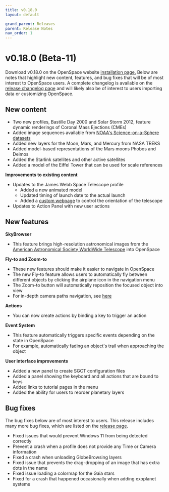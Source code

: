 ```yaml
---
title: v0.18.0
layout: default

grand_parent: Releases
parent: Release Notes
nav_order: 1
---
```


# v0.18.0 (Beta-11)

Download v0.18.0 on the OpenSpace website [installation page.](https://openspaceproject.com/version-0180) Below are notes that highlight new content, features, and bug fixes that will be of most interest to OpenSpace users. A complete changelog is available on the [release changelog page](/docs/general/changelog.html#beta-11) and will likely also be of interest to users importing data or customizing OpenSpace.


## New content

  - Two new profiles, Bastille Day 2000 and Solar Storm 2012, feature dynamic renderings of Coronal Mass Ejections (CMEs)
  - Added image sequences available from [NOAA's Science-on-a-Sphere datasets](https://sos.noaa.gov/catalog/datasets/)
  - Added new layers for the Moon, Mars, and Mercury from NASA TREKS
  - Added model-based representations of the Mars moons Phobos and Deimos
  - Added the Starlink satellites and other active satellites
  - Added a model of the Eiffel Tower that can be used for scale references


 **Improvements to existing content**

 - Updates to the James Webb Space Telescope profile
   - Added a new animated model
   - Updated timing of launch date to the actual launch
   - Added a [custom webpage](http://ui.openspaceproject.com/jwst_scripts/index.html) to control the orientation of the telescope
 - Updates to Action Panel with new user actions

## New features

 **SkyBrowser**
 - This feature brings high-resolution astronomical images from the [American Astronomical Society WorldWide Telescope](https://worldwidetelescope.org/) into OpenSpace

 **Fly-to and Zoom-to**
 - These new features should make it easier to navigate in OpenSpace
 - The new Fly-to feature allows users to automatically fly between different objects by clicking the airplane icon in the navigation menu
 - The Zoom-to button will automatically reposition the focused object into view
 - For in-depth camera paths navigation, see [here](http://wiki.openspaceproject.com/docs/users/navigation/camera-paths.html)

 **Actions**
 - You can now create actions by binding a key to trigger an action

 **Event System**
 - This feature automatically triggers specific events depending on the state in OpenSpace
  - For example, automatically fading an object's trail when approaching the object

 **User interface improvements**
 - Added a new panel to create SGCT configuration files
 - Added a panel showing the keyboard and all actions that are bound to keys
 - Added links to tutorial pages in the menu
 - Added the ability for users to reorder planetary layers


## Bug fixes

 The bug fixes below are of most interest to users. This release includes many more bug fixes, which are listed on the [release page](http://wiki.openspaceproject.com/docs/general/changelog.html#beta-11).

 - Fixed issues that would prevent Windows 11 from being detected correctly
 - Prevent a crash when a profile does not provide any Time or Camera information
 - Fixed a crash when unloading GlobeBrowsing layers
 - Fixed issue that prevents the drag-dropping of an image that has extra dots in the name
 - Fixed issue loading a colormap for the Gaia stars
 - Fixed for a crash that happened occasionally when adding exoplanet systems




